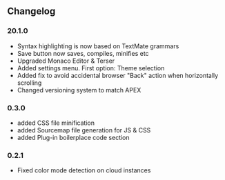 ## Changelog

### 20.1.0

- Syntax highlighting is now based on TextMate grammars
- Save button now saves, compiles, minifies etc
- Upgraded Monaco Editor & Terser
- Added settings menu. First option: Theme selection
- Added fix to avoid accidental browser "Back" action when horizontally scrolling
- Changed versioning system to match APEX

### 0.3.0

- added CSS file minification
- added Sourcemap file generation for JS & CSS
- added Plug-in boilerplace code section

### 0.2.1

- Fixed color mode detection on cloud instances